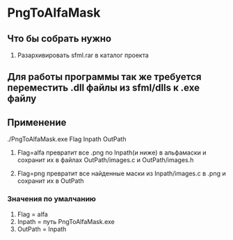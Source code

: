 # PngToAlfaMask
## Что бы собрать нужно
1. Разархивировать sfml.rar в каталог проекта

## Для работы программы так же требуется переместить .dll файлы из sfml/dlls к .exe файлу

## Применение
 ./PngToAlfaMask.exe Flag Inpath OutPath
1. Flag=alfa превратит все .png по Inpath(и ниже) в альфамаски и сохранит их в файлах OutPath/images.c и OutPath/images.h

2. Flag=png превратит все найденные маски из Inpath/images.c в .png и сохранит их в OutPath

### Значения по умалчанию
1. Flag = alfa
2. Inpath = путь PngToAlfaMask.exe
3. OutPath = Inpath
